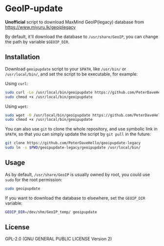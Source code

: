 # GeoIP-update

**Unofficial** script to download MaxMind GeoIP(legacy) database from <https://www.miyuru.lk/geoiplegacy>

By default, it'll download the database to `/usr/share/GeoIP`, you can change the path by variable `$GEOIP_DIR`.

## Installation

Download `geoipupdate` script to your `$PATH`, like `/usr/bin/` or `/usr/local/bin/`, and set the script to be executable, for example:

Using `curl`:

```sh
sudo curl -Lo /usr/local/bin/geoipupdate https://github.com/PeterDaveHello/geoipupdate-legacy/raw/master/geoipupdate
sudo chmod +x /usr/local/bin/geoipupdate
```

Using `wget`:

```sh
sudo wget -O /usr/local/bin/geoipupdate https://github.com/PeterDaveHello/geoipupdate-legacy/raw/master/geoipupdate
sudo chmod +x /usr/local/bin/geoipupdate
```

You can also use `git` to clone the whole repository, and use symbolic link in `$PATH`, so that you can simply update the script by `git pull` in the future:

```sh
git clone https://github.com/PeterDaveHello/geoipupdate-legacy
sudo ln -s $PWD/geoipupdate-legacy/geoipupdate /usr/local/bin/
```

## Usage

As by default, `/usr/share/GeoIP` is usually owned by root, you could use `sudo` for the root permission:

```sh
sudo geoipupdate
```

If you want to download the database to elsewhere, set the `GEOIP_DIR` variable:

```sh
GEOIP_DIR=/dev/shm/GeoIP_temp/ geoipupdate
```

## License

GPL-2.0 (GNU GENERAL PUBLIC LICENSE Version 2)
